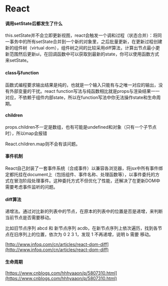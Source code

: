 # React

#### 调用setState后都发生了什么
this.setState并不会立即更新视图，react会触发一个调和过程（状态合并）：将同一事务中的所有setState合并到一个新的对象里，之后批量更新，在更新过程创建新的组件树（virtual dom），组件树之间的比较采用diff算法，计算出节点最小更新范围然后更新ui，在回调函数中可以获取到最新的state，你可以使用函数方式来setState。

#### class与function
函数式编程要求输出结果是纯的，也就是一个输入只能有与之唯一对应的输出，没有外部变量的干扰。react function写法与纯函数相比就是props与渲染结果一一对应，不依赖于组件内部state，所以在function写法中你无法操作state和生命周期。

#### children
props.children不一定是数组，也有可能是undefined和对象（只有一个子节点时），所以map会报错

React.children.map则不会有该问题。

#### 事件机制
React自己封装了一套事件系统（合成事件）以兼容各浏览器，将jsx中所有事件绑定都托挂在document上（包括组件、事件名称、处理函数等），以事件委托的方式在冒泡阶段处理事件。这种委托方式不但优化了性能，还解决了在更新DOM中需要考虑事件监听的问题。

#### diff算法

递增法。通过对比新的列表中的节点，在原本的列表中的位置是否是递增，来判断当前节点是否需要移动。

比如旧节点序列 abcd 和 新节点序列 acdb，在新节点序列上依次遍历，找到各节点在旧序列上的位置，依次为 0 2 3 1，发现 1 不再递增，说明 b 需要 移动。

[http://www.infoq.com/cn/articles/react-dom-diff](http://www.infoq.com/cn/articles/react-dom-diff)

#### 生命周期
[https://www.cnblogs.com/hhhyaaon/p/5807310.html](https://www.cnblogs.com/hhhyaaon/p/5807310.html)
